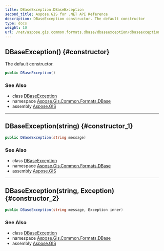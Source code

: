 ```yaml
---
title: DBaseException.DBaseException
second_title: Aspose.GIS for .NET API Reference
description: DBaseException constructor. The default constructor
type: docs
weight: 10
url: /net/aspose.gis.common.formats.dbase/dbaseexception/dbaseexception/
---
```

## DBaseException() {#constructor}

The default constructor.

```csharp
public DBaseException()
```

### See Also

* class [DBaseException](../)
* namespace [Aspose.Gis.Common.Formats.DBase](../../dbaseexception/)
* assembly [Aspose.GIS](../../../)

---

## DBaseException(string) {#constructor_1}

```csharp
public DBaseException(string message)
```

### See Also

* class [DBaseException](../)
* namespace [Aspose.Gis.Common.Formats.DBase](../../dbaseexception/)
* assembly [Aspose.GIS](../../../)

---

## DBaseException(string, Exception) {#constructor_2}

```csharp
public DBaseException(string message, Exception inner)
```

### See Also

* class [DBaseException](../)
* namespace [Aspose.Gis.Common.Formats.DBase](../../dbaseexception/)
* assembly [Aspose.GIS](../../../)


